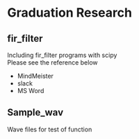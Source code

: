 # Graduation Research
## fir_filter
Including fir_filter programs with scipy  
Please see the reference below

- MindMeister
- slack
- MS Word

## Sample_wav
Wave files for test of function
